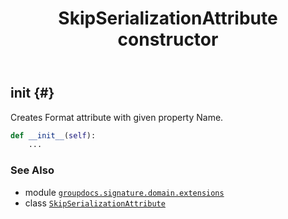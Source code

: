 ﻿---
title: SkipSerializationAttribute constructor
second_title: GroupDocs.Signature for Python via .NET API References
description: 
type: docs
url: /python-net/groupdocs.signature.domain.extensions/skipserializationattribute/__init__/
is_root: false
weight: 10
---

## __init__ {#}

Creates Format attribute with given property Name.



```python
def __init__(self):
    ...
```





### See Also
* module [`groupdocs.signature.domain.extensions`](../../)
* class [`SkipSerializationAttribute`](/signature/python-net/groupdocs.signature.domain.extensions/skipserializationattribute)

